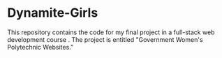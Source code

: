 # Dynamite-Girls
This repository contains the code for my final project in a full-stack web development course . The project is entitled "Government Women's Polytechnic Websites."
